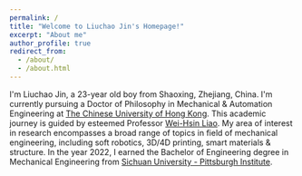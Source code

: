 ```yaml
---
permalink: /
title: "Welcome to Liuchao Jin's Homepage!"
excerpt: "About me"
author_profile: true
redirect_from:
  - /about/
  - /about.html
---
```


I'm Liuchao Jin, a 23-year old boy from Shaoxing, Zhejiang, China. I'm currently pursuing a Doctor of Philosophy in Mechanical & Automation Engineering at [The Chinese University of Hong Kong](https://www.cuhk.edu.hk/english/index.html). This academic journey is guided by esteemed Professor [Wei-Hsin Liao](https://www4.mae.cuhk.edu.hk/peoples/liao-wei-hsin/). My area of interest in research encompasses a broad range of topics in field of mechanical engineering, including soft robotics, 3D/4D printing, smart materials & structure. In the year 2022, I earned the Bachelor of Engineering degree in Mechanical Engineering from [Sichuan University - Pittsburgh Institute](https://scupi.scu.edu.cn/en/).
